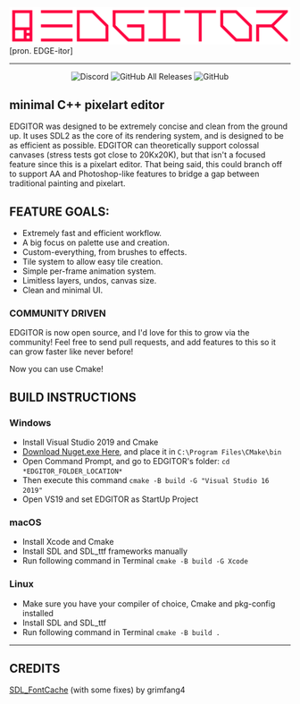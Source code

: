 <img src="https://github.com/ENDESGA/EDGITOR/blob/master/git/title.png" />
[pron. EDGE-itor]

- - - - - - -

<p align="center">
  <img alt="Discord" src="https://img.shields.io/discord/732380484956586035?color=FF0040&label=chat&logo=discord&logoColor=FFFFFF">
  <img alt="GitHub All Releases" src="https://img.shields.io/github/downloads/ENDESGA/EDGITOR/total?color=FF0040">
  <img alt="GitHub" src="https://img.shields.io/github/license/ENDESGA/EDGITOR?color=FF0040">
</p>

## minimal C++ pixelart editor
EDGITOR was designed to be extremely concise and clean from the ground up. It uses SDL2 as the core of its rendering system, and is designed to be as efficient as possible. EDGITOR can theoretically support colossal canvases (stress tests got close to 20Kx20K), but that isn't a focused feature since this is a pixelart editor. That being said, this could branch off to support AA and Photoshop-like features to bridge a gap between traditional painting and pixelart.

## FEATURE GOALS:
- Extremely fast and efficient workflow.
- A big focus on palette use and creation.
- Custom-everything, from brushes to effects.
- Tile system to allow easy tile creation.
- Simple per-frame animation system.
- Limitless layers, undos, canvas size.
- Clean and minimal UI.

### COMMUNITY DRIVEN
EDGITOR is now open source, and I'd love for this to grow via the community! Feel free to send pull requests, and add features to this so it can grow faster like never before!

Now you can use Cmake!

## BUILD INSTRUCTIONS
### Windows
- Install Visual Studio 2019 and Cmake
- [Download Nuget.exe Here](https://dist.nuget.org/win-x86-commandline/latest/nuget.exe), and place it in `C:\Program Files\CMake\bin`
- Open Command Prompt, and go to EDGITOR's folder: `cd *EDGITOR_FOLDER_LOCATION*`
- Then execute this command `cmake -B build -G "Visual Studio 16 2019"`
- Open VS19 and set EDGITOR as StartUp Project

### macOS
- Install Xcode and Cmake
- Install SDL and SDL_ttf frameworks manually
- Run following command in Terminal `cmake -B build -G Xcode`

### Linux
- Make sure you have your compiler of choice, Cmake and pkg-config installed
- Install SDL and SDL_ttf
- Run following command in Terminal `cmake -B build .`

- - - - - - -

## CREDITS
[SDL_FontCache](https://github.com/grimfang4/SDL_FontCache) (with some fixes) by grimfang4 

